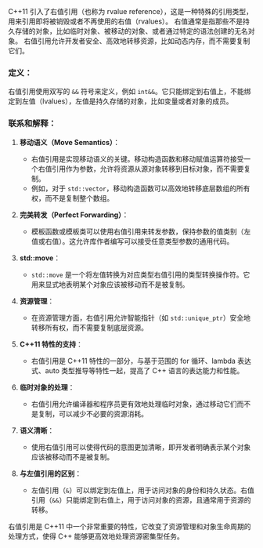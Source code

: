 C++11 引入了右值引用（也称为 rvalue reference），这是一种特殊的引用类型，用来引用即将被销毁或者不再使用的右值（rvalues）。
右值通常是指那些不是持久存储的对象，比如临时对象、被移动的对象、或者通过特定的语法创建的无名对象。
右值引用允许开发者安全、高效地转移资源，比如动态内存，而不需要复制它们。

### 定义：
右值引用使用双写的 `&&` 符号来定义，例如 `int&&`。它只能绑定到右值上，不能绑定到左值（lvalues），左值是持久存储的对象，比如变量或者对象的成员。

### 联系和解释：

1. **移动语义（Move Semantics）**：
   - 右值引用是实现移动语义的关键。移动构造函数和移动赋值运算符接受一个右值引用作为参数，允许将资源从源对象转移到目标对象，而不需要复制。
   - 例如，对于 `std::vector`，移动构造函数可以高效地转移底层数组的所有权，而不是复制整个数组。

2. **完美转发（Perfect Forwarding）**：
   - 模板函数或模板类可以使用右值引用来转发参数，保持参数的值类别（左值或右值）。这允许库作者编写可以接受任意类型参数的通用代码。

3. **std::move**：
   - `std::move` 是一个将左值转换为对应类型右值引用的类型转换操作符。它用来显式地表明某个对象应该被移动而不是被复制。

4. **资源管理**：
   - 在资源管理方面，右值引用允许智能指针（如 `std::unique_ptr`）安全地转移所有权，而不需要复制底层资源。

5. **C++11 特性的支持**：
   - 右值引用是 C++11 特性的一部分，与基于范围的 for 循环、lambda 表达式、auto 类型推导等特性一起，提高了 C++ 语言的表达能力和性能。

6. **临时对象的处理**：
   - 右值引用允许编译器和程序员更有效地处理临时对象，通过移动它们而不是复制，可以减少不必要的资源消耗。

7. **语义清晰**：
   - 使用右值引用可以使得代码的意图更加清晰，即开发者明确表示某个对象应该被移动而不是被复制。

8. **与左值引用的区别**：
   - 左值引用（`&`）可以绑定到左值上，用于访问对象的身份和持久状态。右值引用（`&&`）只能绑定到右值上，用于访问对象的资源，且通常用于资源的转移。

右值引用是 C++11 中一个非常重要的特性，它改变了资源管理和对象生命周期的处理方式，使得 C++ 能够更高效地处理资源密集型任务。
